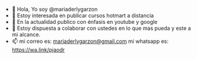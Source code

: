 - 👋 Hola, Yo soy @mariaderlygarzon
- 👀 Estoy interesada en publicar cursos hotmart a distancia
- 🌱 En la actualidad publico con énfasis en youtube y google
- 💞️ Estoy dispuesta a colaborar con ustedes en lo que mas pueda y este a mi alcance.
- 📫 mi correo es: mariaderlygarzon@gmail.com mi whatsapp es:  https://wa.link/pjaodr

<!---
mariaderlygarzon/mariaderlygarzon is a ✨ special ✨ repository because its `README.md` (this file) appears on your GitHub profile.
You can click the Preview link to take a look at your changes.
--->
